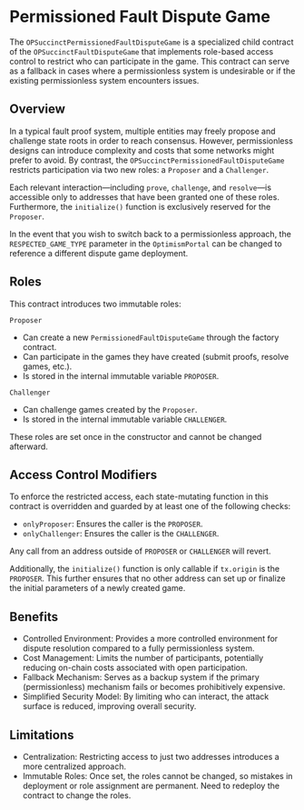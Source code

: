 # Permissioned Fault Dispute Game

The `OPSuccinctPermissionedFaultDisputeGame` is a specialized child contract of the `OPSuccinctFaultDisputeGame` that implements role-based access control to restrict who can participate in the game. This contract can serve as a fallback in cases where a permissionless system is undesirable or if the existing permissionless system encounters issues.

## Overview
In a typical fault proof system, multiple entities may freely propose and challenge state roots in order to reach consensus. However, permissionless designs can introduce complexity and costs that some networks might prefer to avoid. By contrast, the `OPSuccinctPermissionedFaultDisputeGame` restricts participation via two new roles: a `Proposer` and a `Challenger`.

Each relevant interaction—including `prove`, `challenge`, and `resolve`—is accessible only to addresses that have been granted one of these roles. Furthermore, the `initialize()` function is exclusively reserved for the `Proposer`.

In the event that you wish to switch back to a permissionless approach, the `RESPECTED_GAME_TYPE` parameter in the `OptimismPortal` can be changed to reference a different dispute game deployment.

## Roles
This contract introduces two immutable roles:

`Proposer`

- Can create a new `PermissionedFaultDisputeGame` through the factory contract.
- Can participate in the games they have created (submit proofs, resolve games, etc.).
- Is stored in the internal immutable variable `PROPOSER`.

`Challenger`

- Can challenge games created by the `Proposer`.
- Is stored in the internal immutable variable `CHALLENGER`.

These roles are set once in the constructor and cannot be changed afterward.

## Access Control Modifiers
To enforce the restricted access, each state-mutating function in this contract is overridden and guarded by at least one of the following checks:

- `onlyProposer`: Ensures the caller is the `PROPOSER`.
- `onlyChallenger`: Ensures the caller is the `CHALLENGER`.

Any call from an address outside of `PROPOSER` or `CHALLENGER` will revert.

Additionally, the `initialize()` function is only callable if `tx.origin` is the `PROPOSER`. This further ensures that no other address can set up or finalize the initial parameters of a newly created game.

## Benefits

- Controlled Environment: Provides a more controlled environment for dispute resolution compared to a fully permissionless system.
- Cost Management: Limits the number of participants, potentially reducing on-chain costs associated with open participation.
- Fallback Mechanism: Serves as a backup system if the primary (permissionless) mechanism fails or becomes prohibitively expensive.
- Simplified Security Model: By limiting who can interact, the attack surface is reduced, improving overall security.

## Limitations

- Centralization: Restricting access to just two addresses introduces a more centralized approach.
- Immutable Roles: Once set, the roles cannot be changed, so mistakes in deployment or role assignment are permanent. Need to redeploy the contract to change the roles.

